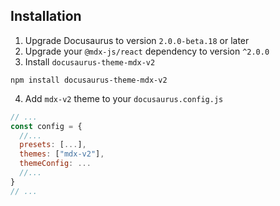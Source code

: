 ## Installation

1. Upgrade Docusaurus to version `2.0.0-beta.18` or later
2. Upgrade your `@mdx-js/react` dependency to version `^2.0.0`
3. Install `docusaurus-theme-mdx-v2`

```
npm install docusaurus-theme-mdx-v2
```

4. Add `mdx-v2` theme to your `docusaurus.config.js`

```js
// ...
const config = {
  //...
  presets: [...],
  themes: ["mdx-v2"],
  themeConfig: ...
  //...
}
// ...
```

